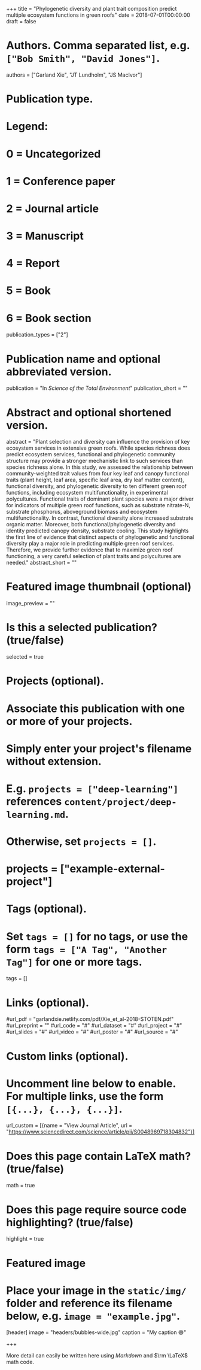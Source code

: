 +++
title = "Phylogenetic diversity and plant trait composition predict multiple ecosystem functions in green roofs"
date = 2018-07-01T00:00:00
draft = false

# Authors. Comma separated list, e.g. `["Bob Smith", "David Jones"]`.
authors = ["Garland Xie", "JT Lundholm", "JS MacIvor"]

# Publication type.
# Legend:
# 0 = Uncategorized
# 1 = Conference paper
# 2 = Journal article
# 3 = Manuscript
# 4 = Report
# 5 = Book
# 6 = Book section
publication_types = ["2"]

# Publication name and optional abbreviated version.
publication = "In *Science of the Total Environment*"
publication_short = ""

# Abstract and optional shortened version.
abstract = "Plant selection and diversity can influence the provision of key ecosystem services in extensive green roofs. While species richness does predict ecosystem services, functional and phylogenetic community structure may provide a stronger mechanistic link to such services than species richness alone. In this study, we assessed the relationship between community-weighted trait values from four key leaf and canopy functional traits (plant height, leaf area, specific leaf area, dry leaf matter content), functional diversity, and phylogenetic diversity to ten different green roof functions, including ecosystem multifunctionality, in experimental polycultures. Functional traits of dominant plant species were a major driver for indicators of multiple green roof functions, such as substrate nitrate-N, substrate phosphorus, aboveground biomass and ecosystem multifunctionality. In contrast, functional diversity alone increased substrate organic matter. Moreover, both functional/phylogenetic diversity and identity predicted canopy density, substrate cooling. This study highlights the first line of evidence that distinct aspects of phylogenetic and functional diversity play a major role in predicting multiple green roof services. Therefore, we provide further evidence that to maximize green roof functioning, a very careful selection of plant traits and polycultures are needed."
abstract_short = ""

# Featured image thumbnail (optional)
image_preview = ""

# Is this a selected publication? (true/false)
selected = true

# Projects (optional).
#   Associate this publication with one or more of your projects.
#   Simply enter your project's filename without extension.
#   E.g. `projects = ["deep-learning"]` references `content/project/deep-learning.md`.
#   Otherwise, set `projects = []`.
#   projects = ["example-external-project"]

# Tags (optional).
#   Set `tags = []` for no tags, or use the form `tags = ["A Tag", "Another Tag"]` for one or more tags.
tags = []

# Links (optional).
#url_pdf = "garlandxie.netlify.com/pdf/Xie_et_al-2018-STOTEN.pdf"
#url_preprint = ""
#url_code = "#"
#url_dataset = "#"
#url_project = "#"
#url_slides = "#"
#url_video = "#"
#url_poster = "#"
#url_source = "#"

# Custom links (optional).
#   Uncomment line below to enable. For multiple links, use the form `[{...}, {...}, {...}]`.
url_custom = [{name = "View Journal Article", url = "https://www.sciencedirect.com/science/article/pii/S0048969718304832"}]

# Does this page contain LaTeX math? (true/false)
math = true

# Does this page require source code highlighting? (true/false)
highlight = true

# Featured image
# Place your image in the `static/img/` folder and reference its filename below, e.g. `image = "example.jpg"`.
[header]
image = "headers/bubbles-wide.jpg"
caption = "My caption :smile:"

+++

More detail can easily be written here using *Markdown* and $\rm \LaTeX$ math code.
